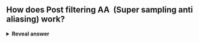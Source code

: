 ## How does Post filtering AA&nbsp; (Super sampling anti aliasing) work?
<details>
<summary><b>Reveal answer</b></summary>
Take point samples per pixel, and assign weighted average colour value.<br><br>2x SSAA will render 4 pixels per screen pixel<br>
</details>

